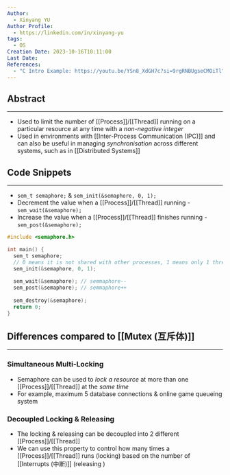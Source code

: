 ```yaml
---
Author:
  - Xinyang YU
Author Profile:
  - https://linkedin.com/in/xinyang-yu
tags:
  - OS
Creation Date: 2023-10-16T10:11:00
Last Date: 
References:
  - "C Intro Example: https://youtu.be/YSn8_XdGH7c?si=9rgRNBUgseCMOiTl"
---
```

## Abstract
---
- Used to limit the number of [[Process]]/[[Thread]] running on a particular resource at any time with a *non-negative integer*
- Used in environments with [[Inter-Process Communication (IPC)]] and can also be useful in managing *synchronisation* across different systems, such as in [[Distributed Systems]]


## Code Snippets
---
- `sem_t semaphore;` & `sem_init(&semaphore, 0, 1);`
- Decrement the value when a [[Process]]/[[Thread]] running - `sem_wait(&semaphore);`
- Increase the value when a [[Process]]/[[Thread]] finishes running - `sem_post(&semaphore);`
```c
#include <semaphore.h>

int main() {
  sem_t semaphore;
  // 0 means it is not shared with other processes, 1 means only 1 thread can run at a time
  sem_init(&semaphore, 0, 1);
  
  sem_wait(&semaphore); // semmaphore--
  sem_post(&semaphore); // semmaphore++
  
  sem_destroy(&semaphore);
  return 0;
}
```
## Differences compared to [[Mutex (互斥体)]]
---
### Simultaneous Multi-Locking
- Semaphore can be used to *lock a resource* at more than one [[Process]]/[[Thread]] at the *same time*
- For example, maximum 5 database connections & online game queueing system 
### Decoupled Locking & Releasing 
- The locking & releasing can be decoupled into 2 different [[Process]]/[[Thread]]
- We can use this property to control how many times a [[Process]]/[[Thread]] runs (locking) based on the number of [[Interrupts (中断)]] (releasing )